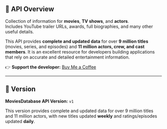 ## 🧩 API Overview  

Collection of information for **movies**, **TV shows**, and **actors**.  
Includes YouTube trailer URLs, awards, full biographies, and many other useful details.  

This API provides **complete and updated data** for over **9 million titles** (movies, series, and episodes) and **11 million actors, crew, and cast members**. It is an excellent resource for developers building applications that rely on accurate and detailed entertainment information.  

👉 **Support the developer:** [Buy Me a Coffee](https://www.buymeacoffee.com/SAdrian13)  

---

## 🔖 Version  

**MoviesDatabase API Version:** `v1`  

This version provides complete and updated data for over 9 million titles and 11 million actors, with new titles updated **weekly** and ratings/episodes updated **daily**.
